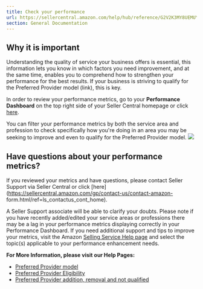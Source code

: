 ```yaml
---
title: Check your performance
url: https://sellercentral.amazon.com/help/hub/reference/G2V2K3MY8UEMUYQD
section: General Documentation
---
```


## Why it is important  
  
Understanding the quality of service your business offers is essential, this
information lets you know in which factors you need improvement, and at the
same time, enables you to comprehend how to strengthen your performance for
the best results. If your business is striving to qualify for the Preferred
Provider model (link), this is key.

In order to review your performance metrics, go to your **Performance
Dashboard** on the top right side of your Seller Central homepage or click
[here](/hz/local-services/dashboard/performance/ref=ls_pfdash_widget).

You can filter your performance metrics by both the service area and
profession to check specifically how you're doing in an area you may be
seeking to improve and even to qualify for the Preferred Provider model.
![](https://d1n436oh1t0g4d.cloudfront.net/GXXURFPJULH73JKN_Global_en-US.png)

## Have questions about your performance metrics?

If you reviewed your metrics and have questions, please contact Seller Support
via Seller Central or click
[here](https://sellercentral.amazon.com/gp/contact-us/contact-amazon-
form.html/ref=ls_contactus_cont_home).

A Seller Support associate will be able to clarify your doubts. Please note if
you have recently added/edited your service areas or professions there may be
a lag in your performance metrics displaying correctly in your Performance
Dashboard. If you need additional support and tips to improve your metrics,
visit the Amazon [Selling Service Help page](/gp/help/home.html) and select
the topic(s) applicable to your performance enhancement needs.

**For More Information, please visit our Help Pages:**

  * [Preferred Provider model](/gp/help/GG5UCUP98QXA942F)
  * [Preferred Provider Eligibility](https://sellercentral.amazon.com/gp/help/G5WNM9ZZXVZDPKMR)
  * [Preferred Provider addition, removal and not qualified](/gp/help/G6UTH32CFV7U5MYU)

